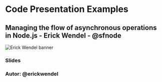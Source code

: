 # Code Presentation Examples

## Managing the flow of asynchronous operations in Node.js - Erick Wendel - @sfnode

<img src="https://scontent.fsjc1-3.fna.fbcdn.net/v/t1.0-9/38050983_1363082897155786_3628995022906458112_n.png?_nc_cat=0&oh=7564f8cba08b7488e3fd49385c66673d&oe=5BD2B5CC" title="Erick Wendel banner"  />

### Slides

### Autor: @erickwendel